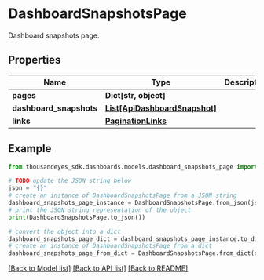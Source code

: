 # DashboardSnapshotsPage

Dashboard snapshots page.

## Properties

Name | Type | Description | Notes
------------ | ------------- | ------------- | -------------
**pages** | **Dict[str, object]** |  | [optional] 
**dashboard_snapshots** | [**List[ApiDashboardSnapshot]**](ApiDashboardSnapshot.md) |  | [optional] 
**links** | [**PaginationLinks**](PaginationLinks.md) |  | [optional] 

## Example

```python
from thousandeyes_sdk.dashboards.models.dashboard_snapshots_page import DashboardSnapshotsPage

# TODO update the JSON string below
json = "{}"
# create an instance of DashboardSnapshotsPage from a JSON string
dashboard_snapshots_page_instance = DashboardSnapshotsPage.from_json(json)
# print the JSON string representation of the object
print(DashboardSnapshotsPage.to_json())

# convert the object into a dict
dashboard_snapshots_page_dict = dashboard_snapshots_page_instance.to_dict()
# create an instance of DashboardSnapshotsPage from a dict
dashboard_snapshots_page_from_dict = DashboardSnapshotsPage.from_dict(dashboard_snapshots_page_dict)
```
[[Back to Model list]](../README.md#documentation-for-models) [[Back to API list]](../README.md#documentation-for-api-endpoints) [[Back to README]](../README.md)


